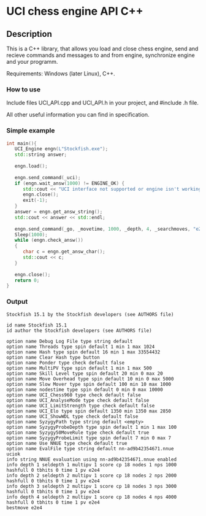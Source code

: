 # UCI chess engine API C++

## Description
This is a C++ library, that allows you load and close chess engine, send and recieve commands and messages to and from engine, synchronize engine and your programm.  

Requirements: Windows (later Linux), C++.
 
 ### How to use
Include files UCI_API.cpp and UCI_API.h in your project, and #include .h file.  

All other useful information you can find in specification.
 
 ### Simple example
 ```C++
 int main(){  
    UCI_Engine engn(L"Stockfish.exe");
    std::string answer;
    
    engn.load();
    
    engn.send_command(_uci);
    if (engn.wait_answ(1000) != ENGINE_OK) {
       std::cout << "UCI interface not supported or engine isn't working!\n";
       engn.close();
       exit(-1);
    }
    answer = engn.get_answ_string();
    std::cout << answer << std::endl;
    
    engn.send_command(_go, _movetime, 1000, _depth, 4, _searchmoves, "e2e4");
    Sleep(1000);
    while (engn.check_answ()) 
    {  
       char c = engn.get_answ_char();
       std::cout << c;
    }
    
    engn.close();
    return 0;
 }
 ```
### Output
```
Stockfish 15.1 by the Stockfish developers (see AUTHORS file)  

id name Stockfish 15.1  
id author the Stockfish developers (see AUTHORS file)  

option name Debug Log File type string default  
option name Threads type spin default 1 min 1 max 1024  
option name Hash type spin default 16 min 1 max 33554432  
option name Clear Hash type button  
option name Ponder type check default false  
option name MultiPV type spin default 1 min 1 max 500  
option name Skill Level type spin default 20 min 0 max 20  
option name Move Overhead type spin default 10 min 0 max 5000  
option name Slow Mover type spin default 100 min 10 max 1000  
option name nodestime type spin default 0 min 0 max 10000  
option name UCI_Chess960 type check default false  
option name UCI_AnalyseMode type check default false  
option name UCI_LimitStrength type check default false  
option name UCI_Elo type spin default 1350 min 1350 max 2850  
option name UCI_ShowWDL type check default false  
option name SyzygyPath type string default <empty>  
option name SyzygyProbeDepth type spin default 1 min 1 max 100  
option name Syzygy50MoveRule type check default true  
option name SyzygyProbeLimit type spin default 7 min 0 max 7  
option name Use NNUE type check default true  
option name EvalFile type string default nn-ad9b42354671.nnue  
uciok  
info string NNUE evaluation using nn-ad9b42354671.nnue enabled  
info depth 1 seldepth 1 multipv 1 score cp 18 nodes 1 nps 1000 hashfull 0 tbhits 0 time 1 pv e2e4  
info depth 2 seldepth 2 multipv 1 score cp 18 nodes 2 nps 2000 hashfull 0 tbhits 0 time 1 pv e2e4  
info depth 3 seldepth 2 multipv 1 score cp 18 nodes 3 nps 3000 hashfull 0 tbhits 0 time 1 pv e2e4  
info depth 4 seldepth 2 multipv 1 score cp 18 nodes 4 nps 4000 hashfull 0 tbhits 0 time 1 pv e2e4  
bestmove e2e4
 ```
